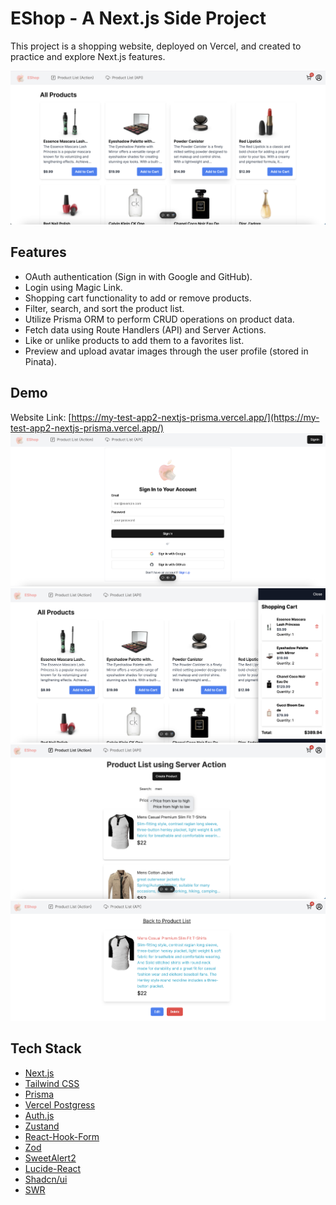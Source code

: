 # EShop - A Next.js Side Project

This project is a shopping website, deployed on Vercel, and created to practice and explore Next.js features.

![cover](images/cover.png)

## Features

- OAuth authentication (Sign in with Google and GitHub).
- Login using Magic Link.
- Shopping cart functionality to add or remove products.
- Filter, search, and sort the product list.
- Utilize Prisma ORM to perform CRUD operations on product data.
- Fetch data using Route Handlers (API) and Server Actions.
- Like or unlike products to add them to a favorites list.
- Preview and upload avatar images through the user profile (stored in Pinata).

## Demo

Website Link: [https://my-test-app2-nextjs-prisma.vercel.app/](https://my-test-app2-nextjs-prisma.vercel.app/)
![Signin](images/signin.png)
![Shopping Cart](images/shopping-cart.png)
![Product List](images/product-list.png)
![Product Detail](images/product-detail.png)

## Tech Stack

- [Next.js](https://nextjs.org/)
- [Tailwind CSS](https://tailwindcss.com/)
- [Prisma](https://www.prisma.io/)
- [Vercel Postgress](https://vercel.com/docs/storage/vercel-postgres)
- [Auth.js](https://authjs.dev/reference/nextjs)
- [Zustand](https://docs.pmnd.rs/zustand/getting-started/introduction)
- [React-Hook-Form](https://react-hook-form.com/)
- [Zod](https://zod.dev/)
- [SweetAlert2](https://sweetalert2.github.io/)
- [Lucide-React](https://lucide.dev/guide/packages/lucide-react)
- [Shadcn/ui](https://ui.shadcn.com/)
- [SWR](https://swr.vercel.app/)
